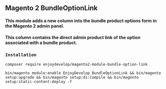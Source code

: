 ## Magento 2 BundleOptionLink
#### This module adds a new column into the bundle product options form in the Magento 2 admin panel. 
#### This column contains the direct admin product link of the option associated with a bundle product.

### `Installation`
```shell
composer require enjoydevelop/magento2-module-bundle-option-link
```

```shell
bin/magento module:enable EnjoyDevelop_BundleOptionLink && bin/magento setup:upgrade && bin/magento setup:di:compile && bin/magento setup:static-content:deploy -f
```
